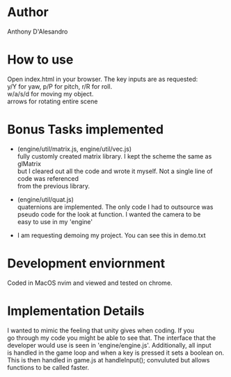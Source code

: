 # Author    
Anthony D'Alesandro    
  
# How to use    
Open index.html in your browser. The key inputs are as requested:    
y/Y for yaw, p/P for pitch, r/R for roll.    
w/a/s/d for moving my object.    
arrows for rotating entire scene  
  
# Bonus Tasks implemented    
* (engine/util/matrix.js, engine/util/vec.js)   
fully customly created matrix library. I kept the scheme the same as glMatrix    
but I cleared out all the code and wrote it myself. Not a single line of code was referenced     
from the previous library.   
  
* (engine/util/quat.js)   
quaternions are implemented. The only code I had to outsource was    
pseudo code for the look at function. I wanted the camera to be    
easy to use in my 'engine'  
  
* I am requesting demoing my project. You can see this in demo.txt  
  
# Development enviornment  
Coded in MacOS nvim and viewed and tested on chrome.  
  
# Implementation Details    
I wanted to mimic the feeling that unity gives when coding. If you   
go through my code you might be able to see that. The interface that the  
developer would use is seen in 'engine/engine.js'. Additionally, all input  
is handled in the game loop and when a key is pressed it sets a boolean on.   
This is then handled in game.js at handleInput(); convuluted but allows   
functions to be called faster.  
